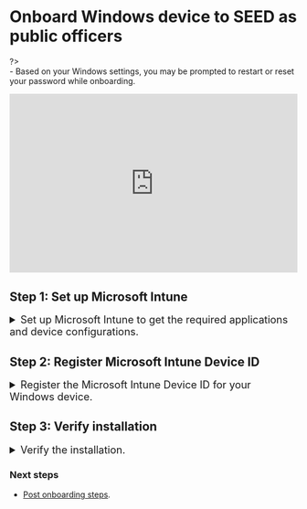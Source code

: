 # Onboard Windows device to SEED as public officers

?> <br>- Based on your Windows settings, you may be prompted to restart or reset your password while onboarding.

<!--
<ifigure>
<iframe title="YouTubeVideoPlayer" src="https://www.youtube.com/embed/Cvb7lppxFqs" height="580" width="1000" frameborder="0" allow="accelerometer; autoplay; encrypted-media; gyroscope; picture-in-picture" allowfullscreen></iframe>
</ifigure>
-->

<div style="position:relative;padding-bottom:56.25%;padding-top:30px;height:0;overflow:hidden;">
<iframe style="position:absolute;top:0;left:0;width:100%;height:100%;" src="https://www.youtube.com/embed/Cvb7lppxFqs" title="YouTube video player" frameborder="0" allow="accelerometer; autoplay; clipboard-write; encrypted-media; gyroscope; picture-in-picture; web-share" allowfullscreen="true"></iframe>
</div>


## Step 1: Set up Microsoft Intune 

<details>
  <summary style="font-size:18px"> Set up Microsoft Intune to get the required applications and device configurations.</summary><br>

1. Click **Start** icon on the taskbar.

2. Go to **Settings** > **Accounts** > **Access work or school** and click **Connect** to add your WOG account.

![access-work-or-school](../images/onboarding-instructions-for-windows/access-work-or-school.png)

3. Authorise your WOG account by entering the verification code displayed for your SG Govt M365 profile on the authenticator app before approving your TechPass login.

![log-in-to-gcc](../images/onboarding-for-macos/log-in-to-gcc.png)

Your account is added and listed as a connection. This account has **Info** and **Disconnect** options as shown below. 

![info-disconnect](../images/onboarding-instructions-for-windows/info-disconnect.png)

4. Select the **Info** option and verify that a similar result to the following is displayed.

![managed-by-sg-govt-m365](../images/onboarding-instructions-for-windows/managed-by-sg-govt-m365.png)


</details>

## Step 2: Register Microsoft Intune Device ID

<details>
  <summary style="font-size:18px">Register the Microsoft Intune Device ID for your Windows device.</summary>

1. Open **PowerShell** and run the following commands:
```
$rootKey = [Microsoft.Win32.RegistryKey]::OpenBaseKey(
    [Microsoft.Win32.RegistryHive]::LocalMachine,
    [Microsoft.Win32.RegistryView]::Registry64
)
$enrollmentsKey = $rootKey.OpenSubKey("Software\Microsoft\Enrollments")
$intune_id = "Intune ID not found"
foreach ($name in $enrollmentsKey.GetSubKeyNames()) {
    $enrollmentIdKey = $enrollmentsKey.OpenSubKey($name)
    if ($enrollmentIdKey.GetValue("ProviderID") -ieq "MS DM Server") {
        $intune_id = $enrollmentIdKey.OpenSubKey("DMClient\MS DM Server").GetValue("EntDMID", "Intune ID not found")
        break
    }
}
Write-Output $intune_id
```
2. Take note of the Intune Device ID that is displayed on the Powershell window.

3. Choose the appropriate method to register your Intune Device ID:

  3a. If you only have a **SE GSIB** device, submit a [support request](https://go.gov.sg/techpass-sr) to register your Intune Device ID and after two hours, check your inbox (organisational email address) to see if you have received the successfully onboarded email. Skip rest of the steps in this section. If you don't receive this email after two hours, submit an [incident request](https://go.gov.sg/techpass-sr).

  3b. If you have a **non-SE GSIB** device,log in to the [TechPass portal](https://portal.techpass.gov.sg/secure/account/profile).

4. On the TechPass portal, at the top right, go to your user name and click **My Account**. Your **Profile** details are displayed. 
5. Click **Onboard device to SEED** and follow the on-screen instructions to submit this Intune Device ID.

  <img src="./images/enter-intune-device-id.png">

  You will receive the following confirmation message.

  <img src="./images/ack-of-intune-device-id.png">

  Your Internet Device record is listed under the **SEED Devices** with the following details:

    - Device name
    - Operating system of the device
    - Serial number
    - Intune Device ID
    - Date and time when the onboarding was trigerred or when the device was successfully onboarded
    - Onboarding status

  ![windows-device-listed-tp-portal](../images/windows-device-listed-tp-portal.png)

6. Ensure the device you are onboarding is connected to the Internet so that Intune is able to install the required software and configurations.

7. Refer to the following table to know about the possible onboarding status and the action required by you.

| Status | Description | Action required |
|---| ---| ---|
| **triggered, waiting for software installation (step 1 of 2)**| Your SEED onboarding has been triggered on the device and is waiting for the software installation to be completed. | When you click the refresh button after a successful software installation, the status changes to **software installed, waiting for backend onboarding**.|
| **software installed, waiting for backend onboarding (step 2 of 2)**| Required software has been installed on the device and waiting for backend onboarding.  | When you click the refresh button after a successful backend onboarding, the status changes to **onboarded** . |
| **onboarded** | Your SEED onboarding is successful. | Go to step 8 in this section.  |
| **failed(*Reason for failure*)** | Your SEED onboarding failed due to the  error mentioned within the parentheses. | Action required to resolve this failure is generally mentioned in the parentheses. Complete the suggested action required by you. | 


8. Check your inbox (organisational email address) to see if you have received the successfully onboarded email.

?> If you don't receive this email after two hours, submit an [incident request](https://go.gov.sg/techpass-sr).


</details>

## Step 3: Verify installation

<details>
  <summary style="font-size:18px">Verify the installation.</summary><br>

1. Go to the Internet Device onboarded to SEED, open **Settings** > **Apps** > **Apps & features**. 
2. Ensure that Cloudflare WARP and Tanium are listed.

![cloudflare](../images/onboarding-instructions-for-windows/cloudflare.png)

![tanium](../images/onboarding-instructions-for-windows/tanium.png)

</details>

### Next steps

- [Post onboarding steps](post-onboarding-instructions/post-onboarding-steps-and-verification).
